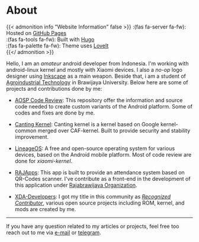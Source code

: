# About

{{< admonition info "Website Information" false >}}
:(fas fa-server fa-fw): Hosted on [GitHub Pages](https://pages.github.com/)  
:(fas fa-tools fa-fw): Built with [Hugo](https://gohugo.io/)  
:(fas fa-palette fa-fw): Theme uses [LoveIt](https://hugoloveit.com)  
{{</ admonition >}}

Hello, I am an _amateur_ android developer from Indonesia. I'm working with android-linux kernel and mostly with Xiaomi devices. I also a _no-op_ logo designer using [Inkscape](https://inkscape.org) as a main weapon. Beside that, i am a student of [Agroindustrial Technology](https://tip.ub.ac.id) in Brawijaya University. Below here are some of projects and contributions done by me:

* [AOSP Code Review](https://android-review.googlesource.com/q/owner:mail%2540khusika.com): This repository offer the information and source code needed to create custom variants of the Android platform. Some of codes and fixes are done by me.

* [Canting Kernel](/canting): Canting kernel is a kernel based on Google kernel-common merged over CAF-kernel. Built to provide security and stability improvement.

* [LineageOS](https://review.lineageos.org/q/owner:mail%2540khusika.com): A free and open-source operating system for various devices, based on the Android mobile platform. Most of code review are done for _xiaomi-kernel_.

* [RAJApps](https://play.google.com/store/apps/details?id=com.pit.qrcodesrajabrawijaya): This app is built to provide an attendance system based on QR-Codes scanner. I've contribute as a front-end in the development of this application under [	Rajabrawijaya Organization](https://rajabrawijaya.ub.ac.id/).

* [XDA-Developers](https://forum.xda-developers.com/member.php?u=5123347): I got my title in this community as [_Recognized Contributor_](https://forum.xda-developers.com/t/how-to-apply-to-become-a-recognized-contributor-themer-on-xda.1646309/#post-25915966), various open source projects including ROM, kernel, and mods are created by me.

---
If you have any question related to my articles or projects, feel free too reach out to me via [e-mail](mailto:mail@khusika.com) or [telegram](https://t.me/khusika).

